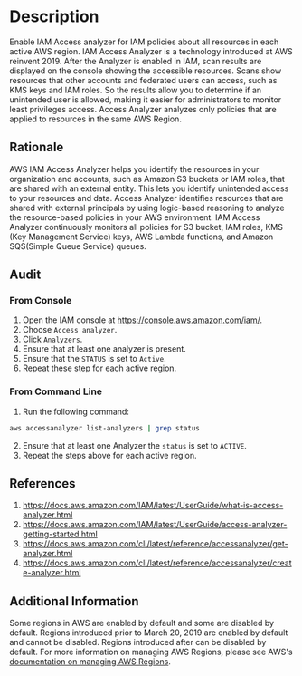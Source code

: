 # Description

Enable IAM Access analyzer for IAM policies about all resources in each active AWS region.
IAM Access Analyzer is a technology introduced at AWS reinvent 2019. After the Analyzer is enabled in IAM, scan results are displayed on the console showing the accessible resources. Scans show resources that other accounts and federated users can access, such as KMS keys and IAM roles. So the results allow you to determine if an unintended user is allowed, making it easier for administrators to monitor least privileges access. Access Analyzer analyzes only policies that are applied to resources in the same AWS Region.

## Rationale

AWS IAM Access Analyzer helps you identify the resources in your organization and accounts, such as Amazon S3 buckets or IAM roles, that are shared with an external entity. This lets you identify unintended access to your resources and data. Access Analyzer identifies resources that are shared with external principals by using logic-based reasoning to analyze the resource-based policies in your AWS environment. IAM Access Analyzer continuously monitors all policies for S3 bucket, IAM roles, KMS (Key Management Service) keys, AWS Lambda functions, and Amazon SQS(Simple Queue Service) queues.

## Audit

### From Console

1. Open the IAM console at <https://console.aws.amazon.com/iam/>.
2. Choose `Access analyzer`.
3. Click `Analyzers`.
4. Ensure that at least one analyzer is present.
5. Ensure that the `STATUS` is set to `Active`.
6. Repeat these step for each active region.

### From Command Line

1. Run the following command:

```sh
aws accessanalyzer list-analyzers | grep status
```

2. Ensure that at least one Analyzer the `status` is set to `ACTIVE`.
3. Repeat the steps above for each active region.

## References

1. <https://docs.aws.amazon.com/IAM/latest/UserGuide/what-is-access-analyzer.html>
2. <https://docs.aws.amazon.com/IAM/latest/UserGuide/access-analyzer-getting-started.html>
3. <https://docs.aws.amazon.com/cli/latest/reference/accessanalyzer/get-analyzer.html>
4. <https://docs.aws.amazon.com/cli/latest/reference/accessanalyzer/create-analyzer.html>

## Additional Information

Some regions in AWS are enabled by default and some are disabled by default. Regions introduced prior to March 20, 2019 are enabled by default and cannot be disabled. Regions introduced after can be disabled by default. For more information on managing AWS Regions, please see AWS's [documentation on managing AWS Regions](https://docs.aws.amazon.com/accounts/latest/reference/manage-acct-regions.html).

